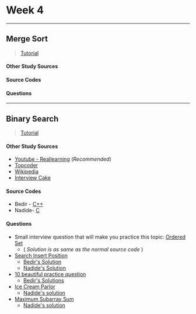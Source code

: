 # Week 4

----------
## Merge Sort

> [Tutorial]()

#### Other Study Sources
 
#### Source Codes

#### Questions


----------
## Binary Search

> [Tutorial]()

#### Other Study Sources
- [Youtube - Reallearning](https://www.youtube.com/watch?v=vohuRrwbTT4) (_Recommended_)
- [Topcoder](https://www.topcoder.com/community/data-science/data-science-tutorials/binary-search/)
- [Wikipedia](https://en.wikipedia.org/wiki/Binary_search_algorithm)
- [Interview Cake](https://www.interviewcake.com/concept/java/binary-search) 
 
#### Source Codes
- Bedir - [C++](https://github.com/BedirT/AlgorithmsL/blob/master/Algorithms/Searching/binarySearch.cpp)
- Nadide- [C](https://github.com/nadide/ACM-ICPC/blob/master/codes/search_binarySearch.c)

#### Questions
- Small interview question that will make you practice this topic: [Ordered Set](https://www.interviewcake.com/question/python/find-in-ordered-set)
	- ( _Solution is as same as the normal source code_ )
- [Search Insert Position](https://leetcode.com/problems/search-insert-position/)
	- [Bedir's Solution](https://github.com/BedirT/AlgorithmsL/blob/master/Problems/Curriculum%20Q's/Week%203/Search%20Insert%20Position.cpp)
	- [Nadide's Solution](https://github.com/nadide/ACM-ICPC/blob/master/problems/other/insertPosition.c)
- [10 beautiful practice question](http://www.infoarena.ro/blog/binary-search-shortlist)
	- [Bedir's Solutions](https://github.com/BedirT/AlgorithmsL/tree/master/Problems/Curriculum%20Q's/Week%203/Binary%20Search%20Shortlist)
- [Ice Cream Parlor](https://www.hackerrank.com/challenges/icecream-parlor)
	- [Nadide's solution](https://github.com/nadide/ACM-ICPC/blob/master/problems/hackerrank/X_iceCreamParlor.c)
- [Maximum Subarray Sum](https://www.hackerrank.com/challenges/maximum-subarray-sum)
	- [Nadide's solution](https://github.com/nadide/ACM-ICPC/blob/master/problems/hackerrank/X_maximumSubarraySum.cpp)
      